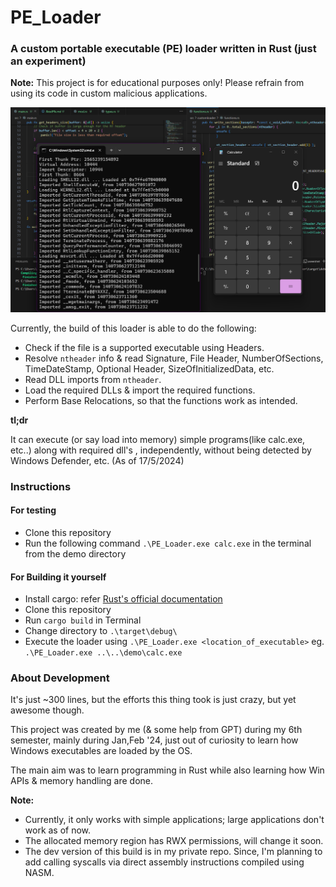 # PE_Loader

### A custom portable executable (PE) loader written in Rust (just an experiment)

**Note:** This project is for educational purposes only! Please refrain from using its code in custom malicious applications.

![Demo ss](ss.png)

Currently, the build of this loader is able to do the following:

- Check if the file is a supported executable using Headers.
- Resolve `ntheader` info & read Signature, File Header, NumberOfSections, TimeDateStamp, Optional Header, SizeOfInitializedData, etc.
- Read DLL imports from `ntheader`.
- Load the required DLLs & import the required functions.
- Perform Base Relocations, so that the functions work as intended.

**tl;dr**

It can execute (or say load into memory) simple programs(like calc.exe, etc..) along with required dll's , independently, without being detected by Windows Defender, etc. (As of 17/5/2024)

### Instructions

#### For testing

- Clone this repository
- Run the following command `.\PE_Loader.exe calc.exe` in the terminal from the demo directory

#### For Building it yourself

- Install cargo: refer [Rust's official documentation](https://doc.rust-lang.org/cargo/getting-started/installation.html)
- Clone this repository
- Run `cargo build` in Terminal
- Change directory to `.\target\debug\`
- Execute the loader using `.\PE_Loader.exe <location_of_executable>` eg. `.\PE_Loader.exe ..\..\demo\calc.exe`

### About Development

It's just ~300 lines, but the efforts this thing took is just crazy, but yet awesome though.

This project was created by me (& some help from GPT) during my 6th semester, mainly during Jan,Feb '24, just out of curiosity to learn how Windows executables are loaded by the OS.

The main aim was to learn programming in Rust while also learning how Win APIs & memory handling are done.

**Note:** 
- Currently, it only works with simple applications; large applications don't work as of now.
- The allocated memory region has RWX permissions, will change it soon.
- The dev version of this build is in my private repo. Since, I'm planning to add calling syscalls via direct assembly instructions compiled using NASM.